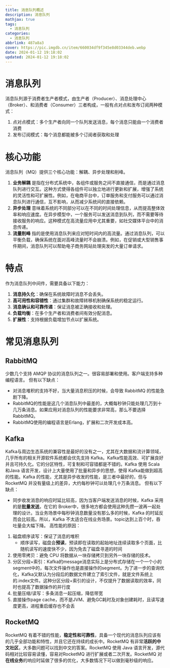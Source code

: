 ```yaml
---
title: 消息队列概述
description: 消息队列
mathjax: true
tags:
  - 消息队列
categories:
  - 消息队列
abbrlink: 487a8a3
cover: https://pic.imgdb.cn/item/660034df9f345e8d03344deb.webp
date: 2024-01-12 19:18:02
updated: 2024-01-12 19:18:02
---
```

# 消息队列
消息队列源于消费者生产者模式，由生产者（Producer）、消息处理中心（Broker）、和消费者（Consumer）三者构成，一般有点对点和发布订阅两种模式：
1. 点对点模式：多个生产者向同一个队列发送消息，每个消息只能由一个消费者消费
2. 发布订阅模式：每个消息都能被多个订阅者获取和处理
# 核心功能
消息队列（MQ）提供三个核心功能：解耦、异步处理和削峰。
1. **业务解耦** 是指在分布式系统中，各组件或服务之间不直接通信，而是通过消息队列进行交互。这种方式使得各组件可以独立地进行更新和扩展，增强了系统的灵活性和可扩展性。例如，在电商平台中，订单服务和支付服务可以通过消息队列进行通信，互不影响，从而减少系统间的直接依赖。
2. **异步处理** 意味着系统的不同部分可以在不同的时间处理信息，从而提高整体效率和响应速度。在异步模型中，一个服务可以发送消息到队列，而不需要等待接收服务的响应。这种模式在高流量应用中尤其重要，如社交媒体平台中的消息传递。
3. **流量削峰** 指的是使用消息队列来应对短时间内的高流量。通过消息队列，可以平衡负载，确保系统在面对高峰流量时不会崩溃。例如，在促销或大型销售事件期间，消息队列可以帮助电子商务网站处理突发的大量订单请求。
# 特点
作为消息队列中间件，需要具备以下能力：
1. **消息持久化**：确保在系统故障时消息不会丢失。
2. **高可用性和容错性**：通过集群和故障转移机制确保系统的稳定运行。
3. **消息确认和可靠传递**：保证消息被正确接收和处理。
4. **负载均衡**：在多个生产者和消费者间有效分配消息。
5. **扩展性**：支持根据负载增加节点以扩展系统。
# 常见消息队列
## RabbitMQ
少数几个支持 AMQP 协议的消息队列之一。很容易部署和使用。客户端支持多种编程语言。
但有以下缺点：
- 对消息堆积的支持不好，当大量消息积压的时候，会导致 RabbitMQ 的性能急剧下降。
- RabbitMQ的性能是这几个消息队列中最差的，大概每秒钟只能处理几万到十几万条消息。如果应用对消息队列的性能要求非常高，那么不要选择 RabbitMQ。
- RabbitMQ使用的编程语言是Erlang，扩展和二次开发成本高。
## Kafka
Kafka与周边生态系统的兼容性是最好的没有之一，尤其在大数据和流计算领域，几乎所有的相关开源软件系统都会优先支持 Kafka。Kafka性能高效、可扩展良好并且可持久化。它的分区特性，可复制和可容错都是不错的。Kafka 使用 Scala 和Java 语言开发，设计上大量使用了批量和异步的思想，使得 Kafka能做到超高的性能。Kafka 的性能，尤其是异步收发的性能，是三者中最好的，但与 RocketMQ 并没有量级上的差异，大约每秒钟可以处理几十万条消息。
但有以下缺点：
- 同步收发消息的响应时延比较高，因为当客户端发送消息的时候，Kafka 采用的是**批量发送**，在它的 Broker中，很多地方都会使用这种先攒一波再一起处理的设计。当业务场景中每秒钟消息数量没有那么多的时候，Kafka 的时延反而会比较高。所以，Kafka 不太适合在线业务场景。topic达到上百个时，吞吐量会大幅下降。
高性能的原因：
1. 磁盘顺序读写：保证了消息的堆积
	- 顺序读写，磁盘会**预读**，预读即在读取的起始地址连续读取多个页面，比随机读写的速度快不少，因为免去了磁盘寻道的时间
2. 使用零拷贝：避免 CPU 将数据从一块存储拷贝到另外一块存储的技术。
3. 分区分段+索引：Kafka的message消息实际上是分布式存储在一个一个小的segment中的，每次文件操作也是直接操作的segment。为了进一步的查询优化，Kafka又默认为分段后的数据文件建立了索引文件，就是文件系统上的.index文件。这种分区分段+索引的设计，不仅提升了数据读取的效率，同时也提高了数据操作的并行度
4. 批量压缩/读写：多条消息一起压缩，降低带宽
5. 直接操作page cache，而不是JVM、避免GC耗时及对象创建耗时，且读写速度更高，进程重启缓存也不会丢
## RocketMQ
RocketMQ 有着不错的性能，**稳定性和可靠性**，具备一个现代的消息队列应该有的几乎全部功能和特性，并且它还在持续的成长中。RocketMQ 有非常**活跃的中文社区**，大多数问题可以找到中文的答案。RocketMQ 使用 Java 语言开发，源代码相对比较容易读懂，容易对RocketMQ 进行扩展或者二次开发。RocketMQ 对**在线业务**的响应时延做了很多的优化，大多数情况下可以做到毫秒级的响应。
    

